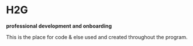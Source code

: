 # H2G

**professional development and onboarding**

This is the place for code & else used and created throughout the program.